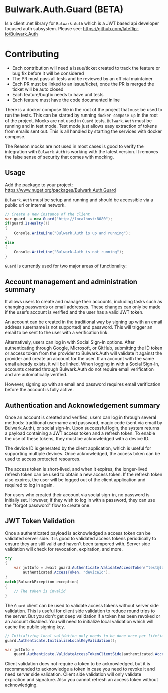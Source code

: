 # Bulwark.Auth.Guard (BETA)

Is a client .net library for `Bulwark.Auth` which is a JWT based api developer focused auth subsystem.
Please see: https://github.com/lateflip-io/Bulwark.Auth

# Contributing
- Each contribution will need a issue/ticket created to track the feature or bug fix before it will be considered
- The PR must pass all tests and be reviewed by an official maintainer
- Each PR must be linked to an issue/ticket, once the PR is merged the ticket will be auto closed
- Each feature/bugfix needs to have unit tests
- Each feature must have the code documented inline

There is a docker compose file in the root of the project that `must` be used to run the tests.
This can be started by running `docker-compose up` in the root of the project.
Mocks are not used in `Guard` tests, `Bulwark.Auth` must be running and in test mode. Test mode just allows easy 
extraction of tokens from emails sent out. This is all handled by starting the services with 
docker compose.

The Reason mocks are not used in most cases is good to verify the integration with `Bulwark.Auth` is working
with the latest version. It removes the false sense of security that comes with mocking. 

## Usage

Add the package to your project:
https://www.nuget.org/packages/Bulwark.Auth.Guard

`Bulwark.Auth` must be setup and running and should be accessible via a public url or 
internal network.
    
```csharp
// Create a new instance of the client
var guard  = new Guard("http://localhost:8080");
if(guard.IsHealty())
{
    Console.WriteLine("Bulwark.Auth is up and running");
}
else
{
    Console.WriteLine("Bulwark.Auth is not running");
}
```

`Guard` is currently used for two major areas of functionality: 

## Account management and administration summary 

It allows users to create and manage their accounts, including tasks such as changing passwords or email addresses. 
These changes can only be made if the user’s account is verified and the user has a valid JWT token.

An account can be created in the traditional way by signing up with an email address (username is not supported) and password. 
This will trigger an email to be sent to the user with a verification link.

Alternatively, users can log in with Social Sign-In options. After authenticating through Google, Microsoft, or GitHub, 
submitting the ID token or access token from the provider to Bulwark.Auth will validate it against the provider 
and create an account for the user. If an account with the same email already exists, it will be linked. 
When logging in with a Social Sign-In, accounts created through Bulwark.Auth do not require email verification and are automatically verified.

However, signing up with an email and password requires email verification before the account is fully active.

## Authentication and Acknowledgement summary

Once an account is created and verified, users can log in through several methods: traditional username and password, 
magic code (sent via email by Bulwark.Auth), or social sign-in. Upon successful login, the system returns a payload 
containing a JWT access token and a refresh token. To enable the use of these tokens, they must be acknowledged with a device ID. 

The device ID is generated by the client application, which is useful for supporting multiple devices. Once acknowledged, 
the access token can be used to access protected resources.

The access token is short-lived, and when it expires, the longer-lived refresh token can be used to obtain a new access token. 
If the refresh token also expires, the user will be logged out of the client application and required to log in again.

For users who created their account via social sign-in, no password is initially set. 
However, if they wish to log in with a password, they can use the "forgot password" flow to create one.

## JWT Token Validation
Once a authenticated payload is acknowledged a access token can be validated server side. 
It is good to validated access tokens periodically to ensure they are still valid and haven't been tampered
with. Server side validation will check for revocation, expiration, and more.
        
```csharp
try
{
    var jwtInfo = await guard.Authenticate.ValidateAccessToken("test@latflip.io",
        authenticated.AccessToken, "deviceId");
}
catch(BulwarkException exception)
{
    // The token is invalid
}

```

The `Guard` client can be used to validate access tokens without server side validation. This is useful
for client side validation to reduce round trips to the server. But you don't get deep validation if
a token has been revoked or an account disabled. You will need to initialize
local validation which will cache the public signing key.


```csharp
// Initializing local validation only needs to be done once per lifetime of the client
guard.Authenticate.InitializeLocalKeyValidation();

var jwtInfo =
    guard.Authenticate.ValidateAccessTokenClientSide(authenticated.AccessToken);

```

Client validation does not require a token to be acknowledged, but it is recommended to acknowledge
a token in case you need to revoke it and need server side validation. Client side validation
will only validate expiration and signature. Also you cannot refresh an access token without acknowledging.



